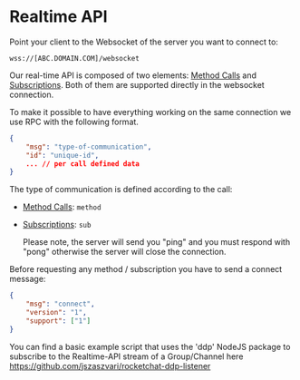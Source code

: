 # Realtime API

Point your client to the Websocket of the server you want to connect to:

```
wss://[ABC.DOMAIN.COM]/websocket
```

Our real-time API is composed of two elements: [Method Calls][1] and [Subscriptions][2]. Both of them are supported directly in the websocket connection.

To make it possible to have everything working on the same connection we use RPC with the following format.

```json
{
    "msg": "type-of-communication",
    "id": "unique-id",
    ... // per call defined data
}
```

The type of communication is defined according to the call:

- [Method Calls][1]: `method`
- [Subscriptions][2]: `sub`

    Please note, the server will send you "ping" and you must respond with "pong" otherwise the server will close the connection.

Before requesting any method / subscription you have to send a connect message:

```json
{
    "msg": "connect",
    "version": "1",
    "support": ["1"]
}
```

[1]: method-calls/

[2]: subscriptions/

You can find a basic example script that uses the 'ddp' NodeJS package to subscribe to the Realtime-API stream of a Group/Channel here <https://github.com/jszaszvari/rocketchat-ddp-listener>
